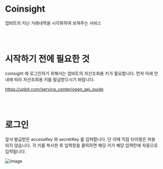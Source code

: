 # Coinsight
업비트의 지난 거래내역을 시각화하여 보여주는 서비스

<br/>
<br/>

# 시작하기 전에 필요한 것
coinsight 에 로그인하기 위해서는 업비트의 자산조회용 키가 필요합니다. 먼저 아래 안내에 따라 자산조회용 키를 발급받으시기 바랍니다.

https://upbit.com/service_center/open_api_guide

<br/>
<br/>


# 로그인
앞서 발급받은 accessKey 와 secretKey 를 입력합니다. 단 이때 직접 타이핑은 허용되지 않습니다. 각 키를 복사한 후 입력창을 클릭하면 해당 키가 해당 입력란에 자동으로 입력됩니다.

![image](https://user-images.githubusercontent.com/6068828/154770274-d69ad165-668a-4634-a73a-a2cb05b46eb1.png)



